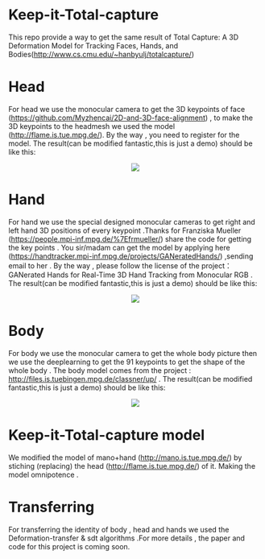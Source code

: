# Keep-it-Total-capture
This repo provide a way to get the same result of Total Capture: A 3D Deformation Model for Tracking Faces, Hands, and Bodies(http://www.cs.cmu.edu/~hanbyulj/totalcapture/)

# Head
For head we use the  monocular camera to get the 3D keypoints of face (https://github.com/Myzhencai/2D-and-3D-face-alignment) , to make the 3D keypoints to the headmesh we used the model (http://flame.is.tue.mpg.de/). By the way , you need to register for the model.
The result(can be modified fantastic,this is just a demo) should be like this:
<p align="center"><img src="Vedio/face.gif" align="center" width=auto height=auto/></p>

# Hand
For hand we use the special designed monocular cameras to get right and left hand 3D positions of every keypoint .Thanks for Franziska Mueller (https://people.mpi-inf.mpg.de/%7Efrmueller/) share the code for getting the key points . You sir/madam can get the model by applying here (https://handtracker.mpi-inf.mpg.de/projects/GANeratedHands/) ,sending email to her . By the way , please follow the license of the project：GANerated Hands for Real-Time 3D Hand Tracking from Monocular RGB .
The result(can be modified fantastic,this is just a demo) should be like this:
<p align="center"><img src="Vedio/hand.gif" align="center" width=auto height=auto/></p>

# Body
For body we use the monocular camera to get the whole body picture then we use the deeplearning to get the 91 keypoints to get the shape of the whole body . The body model comes from the project : http://files.is.tuebingen.mpg.de/classner/up/ .
The result(can be modified fantastic,this is just a demo) should be like this:
<p align="center"><img src="Vedio/body.gif" align="center" width=auto height=auto/></p>

# Keep-it-Total-capture model
We modified the model of mano+hand (http://mano.is.tue.mpg.de/) by stiching (replacing) the head (http://flame.is.tue.mpg.de/) of it.
Making the model omnipotence .

# Transferring
For transferring the identity of body , head and hands we used the Deformation-transfer & sdt algorithms .For more details , the paper and code for this project is coming soon. 
